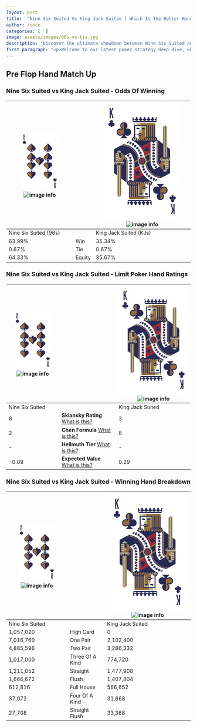 ```yaml
---
layout: post
title:  "Nine Six Suited Vs King Jack Suited | Which Is The Better Hand In Poker? A Complete Guide"
author: reece
categories: [  ]
image: assets/images/96s-vs-kjs.jpg
description: "Discover the ultimate showdown between Nine Six Suited and King Jack Suited in poker! Uncover the odds, strategies, and scenarios where one hand triumphs over the other. Get ready to up your poker game with this thrilling analysis."
first_paragraph: "<p>Welcome to our latest poker strategy deep dive, where we're pitting two distinct hands against each other in a high-stakes showdown: Nine Six Suited vs King Jack Suited.</p><p>In the dynamic world of poker, every decision counts, and knowing which hand holds the upper hand is key to your success at the table.</p><p>In this article, we'll dissect these two hands, explore the scenarios where one dominates the other, and equip you with the knowledge to make strategic choices that can tip the odds in your favor.</p><p>Get ready to unravel the intriguing dynamics of these poker hands and elevate your game to new heights.</p>"
---
```




[comment]: # (sp0)

## Pre Flop Hand Match Up

<div class="table hand-ratings" markdown="1"> 



### Nine Six Suited vs King Jack Suited - Odds Of Winning


    
| ![image info](assets/images/hand1/9.png) ![image info](assets/images/hand1/6s.png) |  | ![image info](assets/images/hand2/K.png) ![image info](assets/images/hand2/Js.png) |
| -------- | -------- | -------- |
| Nine Six Suited (96s) |  | King Jack Suited (KJs) |
| 63.99% | Win | 35.34% |
| 0.67% | Tie | 0.67% |
| 64.33% | Equity | 35.67% |




[comment]: # (sp1)



### Nine Six Suited vs King Jack Suited - Limit Poker Hand Ratings


    
| ![image info](assets/images/hand1/9.png) ![image info](assets/images/hand1/6s.png) |  | ![image info](assets/images/hand2/K.png) ![image info](assets/images/hand2/Js.png) |
| -------- | -------- | -------- |
| Nine Six Suited |  | King Jack Suited |
| 8 | **Sklansky Rating** [What is this?](/sklansky-rating-explained) | 3 |
| 2 | **Chen Formula** [What is this?](/chen-formula-explained) | 8 |
| - | **Hellmuth Tier** [What is this?](/Hellmuth-tier-explained) | - |
| -0.09 | **Expected Value** [What is this?](/expected-value-explained) | 0.29 |




[comment]: # (sp2)



### Nine Six Suited vs King Jack Suited - Winning Hand Breakdown


    
| ![image info](assets/images/hand1/9.png) ![image info](assets/images/hand1/6s.png) |  | ![image info](assets/images/hand2/K.png) ![image info](assets/images/hand2/Js.png) |
| -------- | -------- | -------- |
| Nine Six Suited |  | King Jack Suited |
| 1,057,020 | High Card | 0 |
| 7,016,760 | One Pair | 2,102,400 |
| 4,885,596 | Two Pair | 3,286,332 |
| 1,017,000 | Three Of A Kind | 774,720 |
| 1,211,052 | Straight | 1,477,908 |
| 1,666,672 | Flush | 1,407,804 |
| 612,816 | Full House | 566,652 |
| 37,072 | Four Of A Kind | 31,668 |
| 27,708 | Straight Flush | 33,368 |




[comment]: # (sp3)



</div>

[comment]: # (sp4)



[comment]: # (sp5)

